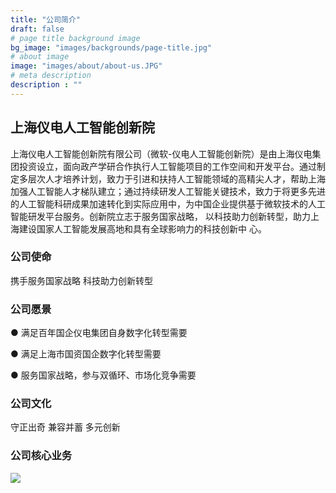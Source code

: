 ```yaml
---
title: "公司简介"
draft: false
# page title background image
bg_image: "images/backgrounds/page-title.jpg"
# about image
image: "images/about/about-us.JPG"
# meta description
description : ""
---
```


## 上海仪电人工智能创新院

上海仪电人工智能创新院有限公司（微软-仪电人工智能创新院）是由上海仪电集团投资设立，面向政产学研合作执行人工智能项目的工作空间和开发平台。通过制定多层次人才培养计划，致力于引进和扶持人工智能领域的高精尖人才，帮助上海加强人工智能人才梯队建立；通过持续研发人工智能关键技术，致力于将更多先进的人工智能科研成果加速转化到实际应用中，为中国企业提供基于微软技术的人工智能研发平台服务。创新院立志于服务国家战略， 以科技助力创新转型，助力上海建设国家人工智能发展高地和具有全球影响力的科技创新中
心。

### 公司使命

携手服务国家战略 科技助力创新转型

### 公司愿景

● 满足百年国企仪电集团自身数字化转型需要

● 满足上海市国资国企数字化转型需要

● 服务国家战略，参与双循环、市场化竞争需要

### 公司文化

守正出奇 兼容并蓄 多元创新

### 公司核心业务

![](/images/about/business.png)